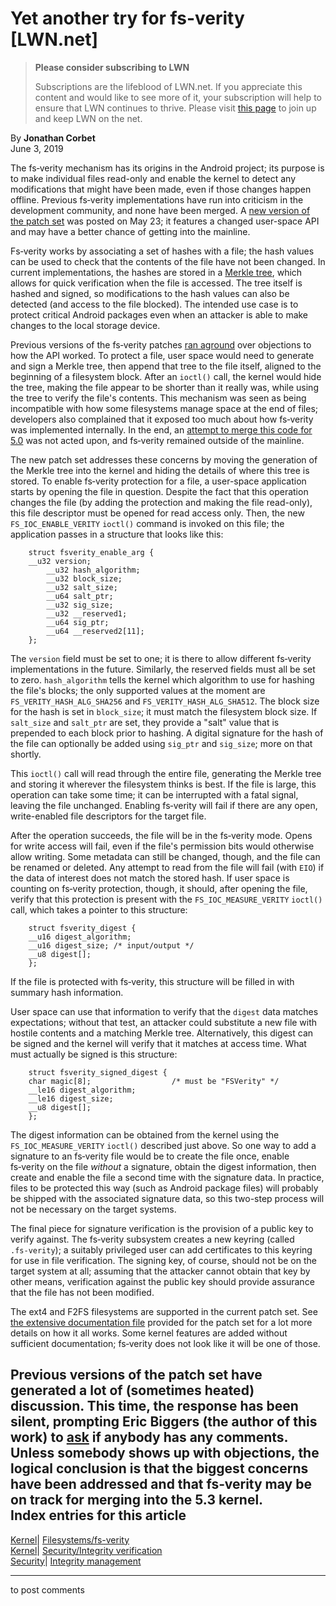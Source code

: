 # Yet another try for fs-verity [LWN.net]

> **Please consider subscribing to LWN**
> 
> Subscriptions are the lifeblood of LWN.net. If you appreciate this content and would like to see more of it, your subscription will help to ensure that LWN continues to thrive. Please visit [this page](/Promo/nst-nag1/subscribe) to join up and keep LWN on the net. 

By **Jonathan Corbet**  
June 3, 2019 

The fs‑verity mechanism has its origins in the Android project; its purpose is to make individual files read-only and enable the kernel to detect any modifications that might have been made, even if those changes happen offline. Previous fs‑verity implementations have run into criticism in the development community, and none have been merged. A [new version of the patch set](/ml/linux-fsdevel/20190523161811.6259-1-ebiggers@kernel.org/) was posted on May 23; it features a changed user-space API and may have a better chance of getting into the mainline. 

Fs‑verity works by associating a set of hashes with a file; the hash values can be used to check that the contents of the file have not been changed. In current implementations, the hashes are stored in a [Merkle tree](https://en.wikipedia.org/wiki/Merkle_tree), which allows for quick verification when the file is accessed. The tree itself is hashed and signed, so modifications to the hash values can also be detected (and access to the file blocked). The intended use case is to protect critical Android packages even when an attacker is able to make changes to the local storage device. 

Previous versions of the fs‑verity patches [ran aground](/Articles/775872/) over objections to how the API worked. To protect a file, user space would need to generate and sign a Merkle tree, then append that tree to the file itself, aligned to the beginning of a filesystem block. After an `ioctl()` call, the kernel would hide the tree, making the file appear to be shorter than it really was, while using the tree to verify the file's contents. This mechanism was seen as being incompatible with how some filesystems manage space at the end of files; developers also complained that it exposed too much about how fs‑verity was implemented internally. In the end, an [attempt to merge this code for 5.0](https://patchwork.kernel.org/patch/10745561/) was not acted upon, and fs‑verity remained outside of the mainline. 

The new patch set addresses these concerns by moving the generation of the Merkle tree into the kernel and hiding the details of where this tree is stored. To enable fs‑verity protection for a file, a user-space application starts by opening the file in question. Despite the fact that this operation changes the file (by adding the protection and making the file read-only), this file descriptor must be opened for read access only. Then, the new `FS_IOC_ENABLE_VERITY` `ioctl()` command is invoked on this file; the application passes in a structure that looks like this: 
    
    
        struct fsverity_enable_arg {
    	__u32 version;
            __u32 hash_algorithm;
            __u32 block_size;
            __u32 salt_size;
            __u64 salt_ptr;
            __u32 sig_size;
            __u32 __reserved1;
            __u64 sig_ptr;
            __u64 __reserved2[11];
        };
    

The `version` field must be set to one; it is there to allow different fs‑verity implementations in the future. Similarly, the reserved fields must all be set to zero. `hash_algorithm` tells the kernel which algorithm to use for hashing the file's blocks; the only supported values at the moment are `FS_VERITY_HASH_ALG_SHA256` and `FS_VERITY_HASH_ALG_SHA512`. The block size for the hash is set in `block_size`; it must match the filesystem block size. If `salt_size` and `salt_ptr` are set, they provide a "salt" value that is prepended to each block prior to hashing. A digital signature for the hash of the file can optionally be added using `sig_ptr` and `sig_size`; more on that shortly. 

This `ioctl()` call will read through the entire file, generating the Merkle tree and storing it wherever the filesystem thinks is best. If the file is large, this operation can take some time; it can be interrupted with a fatal signal, leaving the file unchanged. Enabling fs‑verity will fail if there are any open, write-enabled file descriptors for the target file. 

After the operation succeeds, the file will be in the fs‑verity mode. Opens for write access will fail, even if the file's permission bits would otherwise allow writing. Some metadata can still be changed, though, and the file can be renamed or deleted. Any attempt to read from the file will fail (with `EIO`) if the data of interest does not match the stored hash. If user space is counting on fs‑verity protection, though, it should, after opening the file, verify that this protection is present with the `FS_IOC_MEASURE_VERITY` `ioctl()` call, which takes a pointer to this structure: 
    
    
        struct fsverity_digest {
    	__u16 digest_algorithm;
    	__u16 digest_size; /* input/output */
    	__u8 digest[];
        };
    

If the file is protected with fs‑verity, this structure will be filled in with summary hash information. 

User space can use that information to verify that the `digest` data matches expectations; without that test, an attacker could substitute a new file with hostile contents and a matching Merkle tree. Alternatively, this digest can be signed and the kernel will verify that it matches at access time. What must actually be signed is this structure: 
    
    
        struct fsverity_signed_digest {
    	char magic[8];                  /* must be "FSVerity" */
    	__le16 digest_algorithm;
    	__le16 digest_size;
    	__u8 digest[];
        };
    

The digest information can be obtained from the kernel using the `FS_IOC_MEASURE_VERITY` `ioctl()` described just above. So one way to add a signature to an fs‑verity file would be to create the file once, enable fs‑verity on the file _without_ a signature, obtain the digest information, then create and enable the file a second time with the signature data. In practice, files to be protected this way (such as Android package files) will probably be shipped with the associated signature data, so this two-step process will not be necessary on the target systems. 

The final piece for signature verification is the provision of a public key to verify against. The fs‑verity subsystem creates a new keyring (called `.fs‑verity`); a suitably privileged user can add certificates to this keyring for use in file verification. The signing key, of course, should not be on the target system at all; assuming that the attacker cannot obtain that key by other means, verification against the public key should provide assurance that the file has not been modified. 

The ext4 and F2FS filesystems are supported in the current patch set. See [the extensive documentation file](/ml/linux-fsdevel/20190523161811.6259-2-ebiggers@kernel.org/) provided for the patch set for a lot more details on how it all works. Some kernel features are added without sufficient documentation; fs‑verity does not look like it will be one of those. 

Previous versions of the patch set have generated a lot of (sometimes heated) discussion. This time, the response has been silent, prompting Eric Biggers (the author of this work) to [ask](/ml/linux-fsdevel/20190530185414.GD70051@gmail.com/) if anybody has any comments. Unless somebody shows up with objections, the logical conclusion is that the biggest concerns have been addressed and that fs‑verity may be on track for merging into the 5.3 kernel.  
Index entries for this article  
---  
[Kernel](/Kernel/Index)| [Filesystems/fs-verity](/Kernel/Index#Filesystems-fs-verity)  
[Kernel](/Kernel/Index)| [Security/Integrity verification](/Kernel/Index#Security-Integrity_verification)  
[Security](/Security/Index/)| [Integrity management](/Security/Index/#Integrity_management)  
  


* * *

to post comments 
